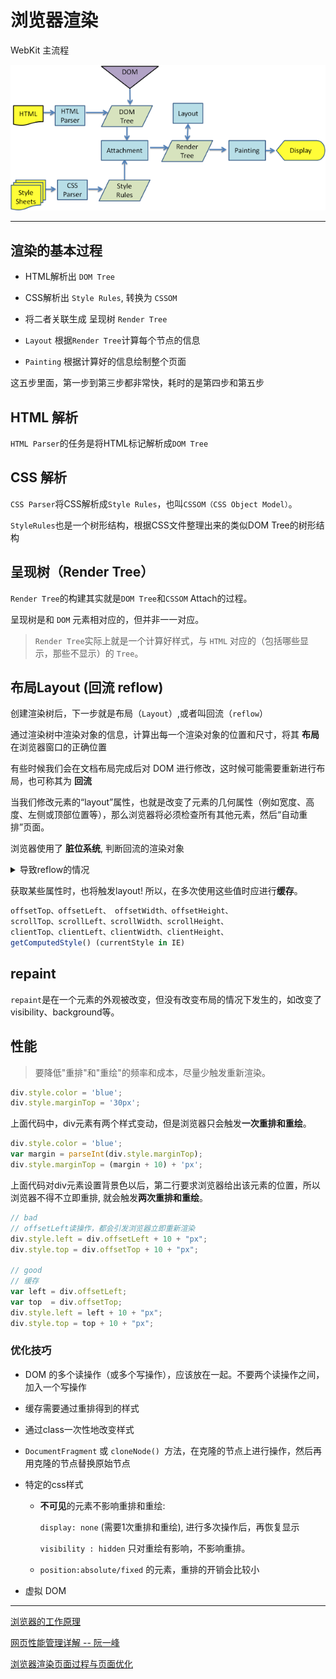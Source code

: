 # 浏览器渲染

WebKit 主流程

![webkitRender](./img/webkitRender.png)

---

## 渲染的基本过程

- HTML解析出 `DOM Tree`

- CSS解析出 `Style Rules`, 转换为 `CSSOM`

- 将二者关联生成 呈现树 `Render Tree`

- `Layout` 根据`Render Tree`计算每个节点的信息

- `Painting` 根据计算好的信息绘制整个页面

这五步里面，第一步到第三步都非常快，耗时的是第四步和第五步

## HTML 解析

  `HTML Parser`的任务是将HTML标记解析成`DOM Tree`

## CSS 解析

  `CSS Parser`将CSS解析成`Style Rules`，也叫`CSSOM（CSS Object Model）`。

  `StyleRules`也是一个树形结构，根据CSS文件整理出来的类似DOM Tree的树形结构

## 呈现树（Render Tree）

  `Render Tree`的构建其实就是`DOM Tree`和`CSSOM` Attach的过程。

  呈现树是和 `DOM` 元素相对应的，但并非一一对应。

  > `Render Tree`实际上就是一个计算好样式，与 `HTML` 对应的（包括哪些显示，那些不显示）的 `Tree`。

  ## **布局Layout** (回流 reflow)

  创建渲染树后，下一步就是布局（`Layout`）,或者叫回流（`reflow`）

  通过渲染树中渲染对象的信息，计算出每一个渲染对象的位置和尺寸，将其 **布局** 在浏览器窗口的正确位置
  
  有些时候我们会在文档布局完成后对 DOM 进行修改，这时候可能需要重新进行布局，也可称其为 **回流**

  当我们修改元素的“layout”属性，也就是改变了元素的几何属性（例如宽度、高度、左侧或顶部位置等），那么浏览器将必须检查所有其他元素，然后“自动重排”页面。
  
  浏览器使用了 **脏位系统**, 判断回流的渲染对象

  <details>
    <summary>导致reflow的情况</summary>

    改变窗口大小

    改变文字大小

    添加/删除样式表

    内容的改变，(用户在输入框中写入内容也会)

    激活伪类，如:hover

    操作class属性

    脚本操作DOM

    计算offsetWidth和offsetHeight

    设置style属性
  </details>

  获取某些属性时，也将触发layout! 所以，在多次使用这些值时应进行**缓存**。

  ```javascript
  offsetTop、offsetLeft、 offsetWidth、offsetHeight、
  scrollTop、scrollLeft、scrollWidth、scrollHeight、 
  clientTop、clientLeft、clientWidth、clientHeight、
  getComputedStyle() (currentStyle in IE)
  ```

## repaint

`repaint`是在一个元素的外观被改变，但没有改变布局的情况下发生的，如改变了visibility、background等。

## 性能

> 要降低"重排"和"重绘"的频率和成本，尽量少触发重新渲染。

```javascript
div.style.color = 'blue';
div.style.marginTop = '30px';
```
上面代码中，div元素有两个样式变动，但是浏览器只会触发**一次重排和重绘**。

```javascript
div.style.color = 'blue';
var margin = parseInt(div.style.marginTop);
div.style.marginTop = (margin + 10) + 'px';
```
上面代码对div元素设置背景色以后，第二行要求浏览器给出该元素的位置，所以浏览器不得不立即重排, 就会触发**两次重排和重绘**。

```javascript
// bad
// offsetLeft读操作，都会引发浏览器立即重新渲染
div.style.left = div.offsetLeft + 10 + "px";
div.style.top = div.offsetTop + 10 + "px";

// good
// 缓存
var left = div.offsetLeft;
var top  = div.offsetTop;
div.style.left = left + 10 + "px";
div.style.top = top + 10 + "px";
```

### 优化技巧

- DOM 的多个读操作（或多个写操作），应该放在一起。不要两个读操作之间，加入一个写操作

- 缓存需要通过重排得到的样式

- 通过class一次性地改变样式

- `DocumentFragment` 或 `cloneNode() `方法，在克隆的节点上进行操作，然后再用克隆的节点替换原始节点

- 特定的css样式

  - **不可见**的元素不影响重排和重绘: 
  
     `display: none` (需要1次重排和重绘), 进行多次操作后，再恢复显示

     `visibility : hidden` 只对重绘有影响，不影响重排。

  - `position:absolute/fixed` 的元素，重排的开销会比较小

- 虚拟 DOM

---

[浏览器的工作原理](https://www.html5rocks.com/zh/tutorials/internals/howbrowserswork/#Introduction)

[网页性能管理详解 -- 阮一峰](http://www.ruanyifeng.com/blog/2015/09/web-page-performance-in-depth.html)

[浏览器渲染页面过程与页面优化](https://segmentfault.com/a/1190000010298038#articleHeader1)